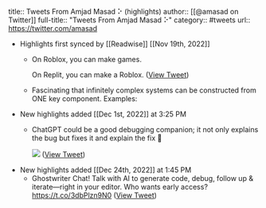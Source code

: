 title:: Tweets From Amjad Masad ⠕ (highlights)
author:: [[@amasad on Twitter]]
full-title:: "Tweets From Amjad Masad ⠕"
category:: #tweets
url:: https://twitter.com/amasad

- Highlights first synced by [[Readwise]] [[Nov 19th, 2022]]
	- On Roblox, you can make games.
	  
	  On Replit, you can make a Roblox. ([View Tweet](https://twitter.com/amasad/status/1443326676541206530))
	- Fascinating that infinitely complex systems can be constructed from ONE key component. Examples:
- New highlights added [[Dec 1st, 2022]] at 3:25 PM
	- ChatGPT could be a good debugging companion; it not only explains the bug but fixes it and explain the fix 🤯 
	  
	  ![](https://pbs.twimg.com/media/Fi1jJQrVQAALlXH.jpg) ([View Tweet](https://twitter.com/amasad/status/1598042665375105024))
- New highlights added [[Dec 24th, 2022]] at 1:45 PM
	- Ghostwriter Chat! Talk with AI to generate code, debug, follow up & iterate—right in your editor. Who wants early access? https://t.co/3dbPlzn9N0 ([View Tweet](https://twitter.com/amasad/status/1606139822837338112))